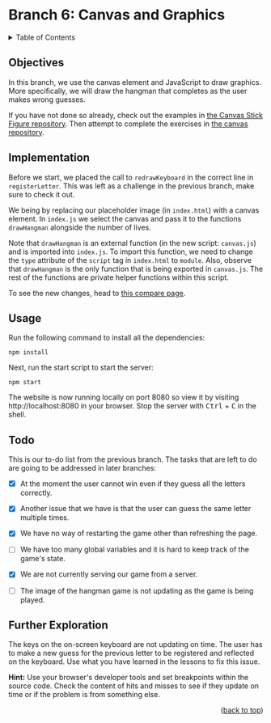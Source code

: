 <div id="top"></div>

<!-- BRANCH TITLE -->

# Branch 6: Canvas and Graphics

<!-- TABLE OF CONTENTS -->
<details>
  <summary>Table of Contents</summary>
  <ol>
    <li><a href="#objectives">Objectives</a></li>
    <li><a href="#implementation">Implementation</a>
    <li><a href="#usage">Usage</a></li>
    <li><a href="#todo">Todo</a></li>
    <li><a href="#further-exploration">Further Exploration</a></li>
  </ol>
</details>

## Objectives

In this branch, we use the canvas element and JavaScript to draw graphics.
More specifically, we will draw the hangman that completes as the user makes wrong guesses.

If you have not done so already, check out the examples in
[the Canvas Stick Figure repository](https://github.com/portsoc/Web-Canvas-Stick-Figures).
Then attempt to complete the exercises in [the canvas repository](https://github.com/portsoc/ws_canvas).

## Implementation

Before we start, we placed the call to `redrawKeyboard` in the correct line in `registerLetter`.
This was left as a challenge in the previous branch, make sure to check it out.

We being by replacing our placeholder image (in `index.html`) with a canvas element.
In `index.js` we select the canvas and pass it to the functions `drawHangman` alongside the number of lives.

Note that `drawHangman` is an external function (in the new script: `canvas.js`) and is imported into `index.js`.
To import this function, we need to change the `type` attribute of the `script` tag in `index.html` to `module`.
Also, observe that `drawHangman` is the only function that is being exported in `canvas.js`.
The rest of the functions are private helper functions within this script.

To see the new changes, head to [this compare page](https://github.com/portsoc/hangman-in-branches/compare/5...6?diff=split).

## Usage

Run the following command to install all the dependencies:

```
npm install
```

Next, run the start script to start the server:

```
npm start
```

The website is now running locally on port 8080 so view it by visiting http://localhost:8080 in your browser.
Stop the server with <kbd>Ctrl</kbd> + <kbd>C</kbd> in the shell.

## Todo

This is our to-do list from the previous branch.
The tasks that are left to do are going to be addressed in later branches:

- [x] At the moment the user cannot win even if they guess all the letters correctly.

- [x] Another issue that we have is that the user can guess the same letter multiple times.

- [x] We have no way of restarting the game other than refreshing the page.

- [ ] We have too many global variables and it is hard to keep track of the game's state.

- [x] We are not currently serving our game from a server.

- [ ] The image of the hangman game is not updating as the game is being played.

## Further Exploration

The keys on the on-screen keyboard are not updating on time.
The user has to make a new guess for the previous letter to be registered and reflected on the keyboard.
Use what you have learned in the lessons to fix this issue.

**Hint:** Use your browser's developer tools and set breakpoints within the source code.
Check the content of hits and misses to see if they update on time or if the problem is from something else.

<p align="right">(<a href="#top">back to top</a>)</p>
